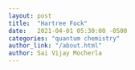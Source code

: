 ```yaml
---
layout: post
title:  "Hartree Fock"
date:   2021-04-01 05:30:00 -0500
categories: "quantum chemistry" 
author_link: "/about.html"
author: Sai Vijay Mocherla
---
```

